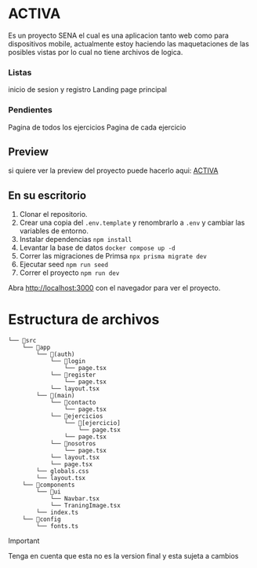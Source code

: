 # ACTIVA

Es un proyecto SENA el cual es una aplicacion tanto web como para dispositivos mobile, actualmente estoy haciendo las maquetaciones de las posibles vistas por lo cual no tiene archivos de logica.

### Listas

inicio de sesion y registro
Landing page principal

### Pendientes

Pagina de todos los ejercicios
Pagina de cada ejercicio

## Preview

si quiere ver la preview del proyecto puede hacerlo aqui: [ACTIVA](https://proyecto-sena-rho.vercel.app/)

## En su escritorio

1. Clonar el repositorio.
2. Crear una copia del `.env.template` y renombrarlo a `.env` y cambiar las variables de entorno.
3. Instalar dependencias `npm install`
4. Levantar la base de datos `docker compose up -d`
5. Correr las migraciones de Primsa `npx prisma migrate dev`
6. Ejecutar seed `npm run seed`
7. Correr el proyecto `npm run dev`

Abra [http://localhost:3000](http://localhost:3000) con el navegador para ver el proyecto.

# Estructura de archivos

```
└── 📁src
    └── 📁app
        └── 📁(auth)
            └── 📁login
                └── page.tsx
            └── 📁register
                └── page.tsx
            └── layout.tsx
        └── 📁(main)
            └── 📁contacto
                └── page.tsx
            └── 📁ejercicios
                └── 📁[ejercicio]
                    └── page.tsx
                └── page.tsx
            └── 📁nosotros
                └── page.tsx
            └── layout.tsx
            └── page.tsx
        └── globals.css
        └── layout.tsx
    └── 📁components
        └── 📁ui
            └── Navbar.tsx
            └── TraningImage.tsx
        └── index.ts
    └── 📁config
        └── fonts.ts
```

> [!IMPORTANT]
> Tenga en cuenta que esta no es la version final y esta sujeta a cambios
